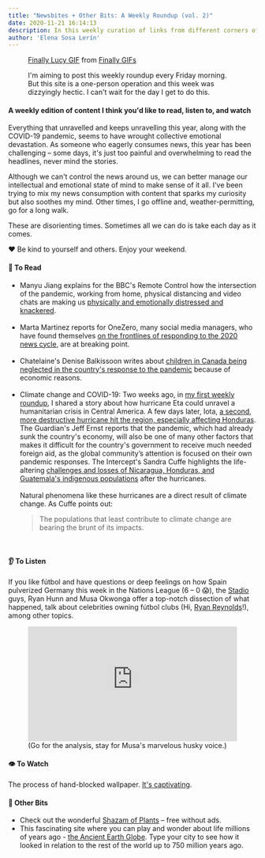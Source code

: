 ```yaml
---
title: "Newsbites + Other Bits: A Weekly Roundup (vol. 2)" 
date: 2020-11-21 16:14:13
description: In this weekly curation of links from different corners of the internet, I share a few perspectives of the long-term impacts of the COVID-19 pandemic on our mental well-being, reports on the devastating effects of hurricanes Eta and Iota on Central American countries, and some amusing online diversions. 
author: 'Elena Sosa Lerín'
---
```

<figure>
<div class="tenor-gif-embed" data-postid="15233931" data-share-method="host" data-width="68%"  data-aspect-ratio="1.2868217054263567"><a href="https://tenor.com/view/finally-lucy-gif-15233931">Finally Lucy GIF</a> from <a href="https://tenor.com/search/finally-gifs">Finally GIFs</a></div><script type="text/javascript" async src="https://tenor.com/embed.js"></script>
<figcaption>
    <p>I'm aiming to post this weekly roundup every Friday morning. But this site is a one-person operation and this week was dizzyingly hectic. I can't wait for the day I get to do this.</p>
</figcaption>
</figure>

#### A weekly edition of content I think you'd like to read, listen to, and watch

Everything that unravelled and keeps unravelling this year, along with the COVID-19 pandemic, seems to have wrought collective emotional devastation. As someone who eagerly consumes news, this year has been challenging – some days, it's just too painful and overwhelming to read the headlines, never mind the stories. 

Although we can't control the news around us, we can better manage our intellectual and emotional state of mind to make sense of it all. I've been trying to mix my news consumption with content that sparks my curiosity but also soothes my mind. Other times, I go offline and, weather-permitting, go for a long walk.

These are disorienting times. Sometimes all we can do is take each day as it comes.

<span role="img" aria-label="heart">❤️</span> Be kind to yourself and others. Enjoy your weekend.
<div class="separator"></div>

#### <span role="img" aria-label="open book">📖</span> To Read

<ul class="list">
<li>
<span class="thick">Manyu Jiang</span> explains for the <span class="thick">BBC's Remote Control</span> how the intersection of the pandemic, working from home, physical distancing and video chats are making us <a href="https://bbc.in/3nzAdOi" target="blank">physically and emotionally distressed and knackered</a>.
</li>
<br>
<li>
<span class="thick">Marta Martinez</span> reports for <span class="thick">OneZero</span>, many social media managers, who have found themselves <a href="https://bit.ly/3flTy2s" target="blank">
on the frontlines of responding to the 2020 news cycle</a>, are at breaking point. 
</li>
<br>
<li>
<span class="thick">Chatelaine's Denise Balkissoon</span> writes about <a href="https://bit.ly/35RV7Cu" target="blank">children in Canada being neglected in the country's response to the pandemic</a> because of economic reasons.
</li>
<br>
<li>
<span class="thick">Climate change and COVID-19</span>: Two weeks ago, in <a href="https://www.elenasosalerin.com/posts/2020/newsbites-other-bits-vol-1/">my first weekly roundup</a>, I shared a story about how hurricane Eta could unravel a humanitarian crisis in Central America. A few days later, Iota, <a href="https://bit.ly/36WAWCz" target="blank">a second, more destructive hurricane hit the region, especially affecting Honduras</a>. <span class="thick">The Guardian's Jeff Ernst</span> reports that the pandemic, which had already sunk the country's economy, will also be one of many other factors that makes it difficult for the country's government to receive much needed foreign aid, as the global community’s attention is focused on their own pandemic responses. <span class="thick">The Intercept's Sandra Cuffe</span> highlights the life-altering <a href="https://bit.ly/396fs9c " target="blank">challenges and losses of Nicaragua, Honduras, and Guatemala's indigenous populations</a> after the hurricanes.<br>
<br>
Natural phenomena like these hurricanes are a direct result of <span class="thick">climate change</span>.
As Cuffe points out:
<blockquote>
<p>
The populations that least contribute to climate change are bearing the brunt of its impacts.
</blockquote>
</li>
</ul>
<br>
<div class="separator"></div>

#### <span role="img" aria-label="ear">👂</span> To Listen

If you like fútbol and have questions or deep feelings on how <span class="thick">Spain pulverized Germany this week in the Nations League</span> (6 – 0 <span role="img" aria-label="face screaming in shock">😱</span>), the <a href="https://twitter.com/stadio" target="blank">Stadio</a> guys, Ryan Hunn and Musa Okwonga offer a top-notch dissection of what happened, talk about celebrities owning fútbol clubs (Hi, <a href="https://yhoo.it/2J3e7oj" target="blank">Ryan Reynolds</a>!), among other topics.


<figure>
<iframe src="https://open.spotify.com/embed-podcast/episode/5r0MLToGpF1H7wTfvFUNHf" width="100%" height="232" frameborder="0" allowtransparency="true" allow="encrypted-media"></iframe>
<figcaption>
(Go for the analysis, stay for Musa's marvelous husky voice.)
</figcaption>
</figure>

<div class="separator"></div>

#### <span role="img" aria-label="single eye">👁️</span> To Watch

The process of hand-blocked wallpaper. <a href="https://bit.ly/373r7my" target="blank">It's captivating</a>. 

<div class="separator"></div>

#### <span role="img" aria-label="sparkler">🎇</span> Other Bits

<ul class="list">
<li>
Check out the wonderful <a href="https://bit.ly/3nKwZYk" target="blank">Shazam of Plants</a> – free without ads.
</li>
<li>
This fascinating site where you can play and wonder about life millions of years ago - <a href="https://bit.ly/2UJUmVp" target="blank">the Ancient Earth Globe</a>. Type your city to see how it looked in relation to the rest of the world up to 750 million years ago.
</li>
<ul>
 















